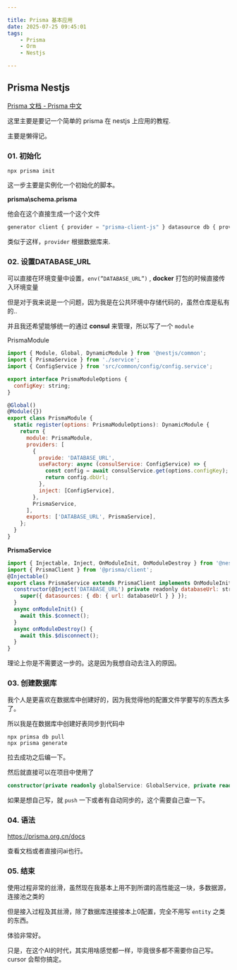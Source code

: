 ```yaml
---

title: Prisma 基本应用
date: 2025-07-25 09:45:01
tags: 
    - Prisma
    - Orm
	- Nestjs

---
```



## Prisma Nestjs



[Prisma 文档 - Prisma 中文](https://prisma.org.cn/docs)

这里主要是要记一个简单的 prisma 在 nestjs 上应用的教程.

主要是懒得记。

### 01. 初始化

    npx prisma init

这一步主要是实例化一个初始化的脚本。

**prisma\schema.prisma**

他会在这个直接生成一个这个文件



```javascript
generator client { provider = "prisma-client-js" } datasource db { provider = "mysql" url = env("DATABASE_URL") }
```

类似于这样，`provider` 根据数据库来.



### 02. 设置DATABASE_URL

可以直接在环境变量中设置，`env(”DATABASE_URL”)` , **docker** 打包的时候直接传入环境变量

但是对于我来说是一个问题，因为我是在公共环境中存储代码的，虽然仓库是私有的..

并且我还希望能够统一的通过 **consul** 来管理，所以写了一个 `module`



PrismaModule

```javascript
import { Module, Global, DynamicModule } from '@nestjs/common';
import { PrismaService } from './service';
import { ConfigService } from 'src/common/config/config.service';

export interface PrismaModuleOptions {
  configKey: string;
}

@Global()
@Module({})
export class PrismaModule {
  static register(options: PrismaModuleOptions): DynamicModule {
    return {
      module: PrismaModule,
      providers: [
        {
          provide: 'DATABASE_URL',
          useFactory: async (consulService: ConfigService) => {
            const config = await consulService.get(options.configKey);
            return config.dbUrl;
          },
          inject: [ConfigService],
        },
        PrismaService,
      ],
      exports: ['DATABASE_URL', PrismaService],
    };
  }
}
```





**PrismaService**




```javascript
import { Injectable, Inject, OnModuleInit, OnModuleDestroy } from '@nestjs/common';
import { PrismaClient } from '@prisma/client';
@Injectable()
export class PrismaService extends PrismaClient implements OnModuleInit, OnModuleDestroy {
  constructor(@Inject('DATABASE_URL') private readonly databaseUrl: string) {
    super({ datasources: { db: { url: databaseUrl } } });
  }
  async onModuleInit() {
    await this.$connect();
  }
  async onModuleDestroy() {
    await this.$disconnect();
  }
}
```



理论上你是不需要这一步的。这是因为我想自动去注入的原因。



### 03. 创建数据库

我个人是更喜欢在数据库中创建好的，因为我觉得他的配置文件学要写的东西太多了。

所以我是在数据库中创建好表同步到代码中



```shell
npx primsa db pull 
npx prisma generate
```



拉去成功之后编一下。

然后就直接可以在项目中使用了




```typescript
constructor(private readonly globalService: GlobalService, private readonly prisma: PrismaService) { }
```



如果是想自己写，就 `push` 一下或者有自动同步的，这个需要自己查一下。



### 04. 语法

https://prisma.org.cn/docs

查看文档或者直接问ai也行。

### 

### 05. 结束

使用过程非常的丝滑，虽然现在我基本上用不到所谓的高性能这一块，多数据源，连接池之类的

但是接入过程及其丝滑，除了数据库连接接本上0配置，完全不用写 `entity` 之类的东西。

体验非常好。



只是，在这个AI的时代，其实用啥感觉都一样，毕竟很多都不需要你自己写。cursor 会帮你搞定。


